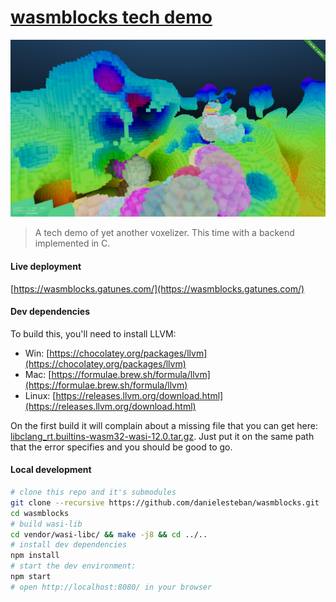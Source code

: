 [wasmblocks tech demo](https://wasmblocks.gatunes.com/)
==

[![screenshot](screenshot.png)](https://wasmblocks.gatunes.com/)

> A tech demo of yet another voxelizer. This time with a backend implemented in C.

#### Live deployment

[https://wasmblocks.gatunes.com/](https://wasmblocks.gatunes.com/)

#### Dev dependencies

To build this, you'll need to install LLVM:

 * Win: [https://chocolatey.org/packages/llvm](https://chocolatey.org/packages/llvm)
 * Mac: [https://formulae.brew.sh/formula/llvm](https://formulae.brew.sh/formula/llvm)
 * Linux: [https://releases.llvm.org/download.html](https://releases.llvm.org/download.html)

On the first build it will complain about a missing file that you can get here:
[libclang_rt.builtins-wasm32-wasi-12.0.tar.gz](https://github.com/WebAssembly/wasi-sdk/releases/download/wasi-sdk-12/libclang_rt.builtins-wasm32-wasi-12.0.tar.gz). Just put it on the same path that the error specifies and you should be good to go.

#### Local development

```bash
# clone this repo and it's submodules
git clone --recursive https://github.com/danielesteban/wasmblocks.git
cd wasmblocks
# build wasi-lib
cd vendor/wasi-libc/ && make -j8 && cd ../..
# install dev dependencies
npm install
# start the dev environment:
npm start
# open http://localhost:8080/ in your browser
```
